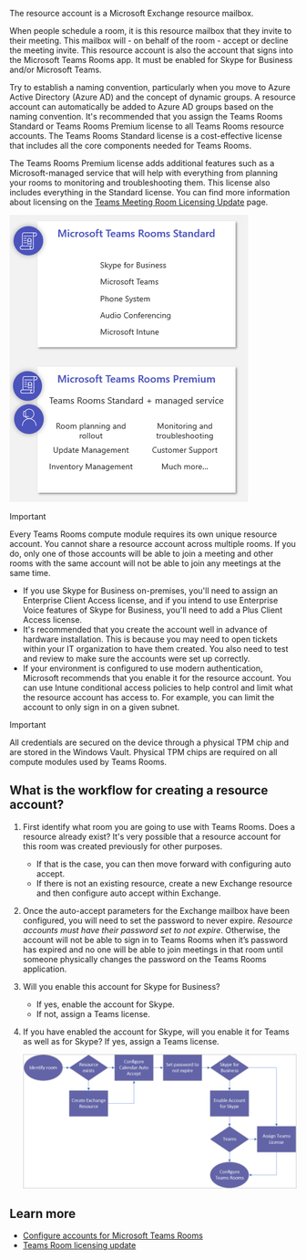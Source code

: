 The resource account is a Microsoft Exchange resource mailbox.
 
When people schedule a room, it is this resource mailbox that they invite to their meeting. This mailbox will - on behalf of the room - accept or decline the meeting invite. This resource account is also the account that signs into the Microsoft Teams Rooms app. It must be enabled for Skype for Business and/or Microsoft Teams.

Try to establish a naming convention, particularly when you move to Azure Active Directory (Azure AD) and the concept of dynamic groups. A resource account can automatically be added to Azure AD groups based on the naming convention. It's recommended that you assign the Teams Rooms Standard or Teams Rooms Premium license to all Teams Rooms resource accounts. The Teams Rooms Standard license is a cost-effective license that includes all the core components needed for Teams Rooms.

The Teams Rooms Premium license adds additional features such as a Microsoft-managed service that will help with everything from planning your rooms to monitoring and troubleshooting them. This license also includes everything in the Standard license. You can find more information about licensing on the [Teams Meeting Room Licensing Update](https://docs.microsoft.com/MicrosoftTeams/rooms/rooms-licensing?azure-portal=true) page.

![Standard versus Premium licenses](../media/standard-premium-license.png)

> [!IMPORTANT]
> Every Teams Rooms compute module requires its own unique resource account. You cannot share a resource account across multiple rooms. If you do, only one of those accounts will be able to join a meeting and other rooms with the same account will not be able to join any meetings at the same time.

- If you use Skype for Business on-premises, you'll need to assign an Enterprise Client Access license, and if you intend to use Enterprise Voice features of Skype for Business, you'll need to add a Plus Client Access license.
- It's recommended that you create the account well in advance of hardware installation. This is because you may need to open tickets within your IT organization to have them created. You also need to test and review to make sure the accounts were set up correctly. 
- If your environment is configured to use modern authentication, Microsoft recommends that you enable it for the resource account. You can use Intune conditional access policies to help control and limit what the resource account has access to. For example, you can limit the account to only sign in on a given subnet.  

> [!IMPORTANT]
> All credentials are secured on the device through a physical TPM chip and are stored in the Windows Vault. Physical TPM chips are required on all compute modules used by Teams Rooms.
>

## What is the workflow for creating a resource account?

1. First identify what room you are going to use with Teams Rooms. Does a resource already exist? It's very possible that a resource account for this room was created previously for other purposes.

   - If that is the case, you can then move forward with configuring auto accept. 
   - If there is not an existing resource, create a new Exchange resource and then configure auto accept within Exchange.

2. Once the auto-accept parameters for the Exchange mailbox have been configured, you will need to set the password to never expire. *Resource accounts must have their password set to not expire*. Otherwise, the account will not be able to sign in to Teams Rooms when it’s password has expired and no one will be able to join meetings in that room until someone physically changes the password on the Teams Rooms application. 

3. Will you enable this account for Skype for Business?

   - If yes, enable the account for Skype. 
   - If not, assign a Teams license. 

4. If you have enabled the account for Skype, will you enable it for Teams as well as for Skype? If yes, assign a Teams license. 

    ![Resource account workflow](../media/resource-account-flow.png)


## Learn more

- [Configure accounts for Microsoft Teams Rooms](https://docs.microsoft.com/MicrosoftTeams/rooms/rooms-configure-accounts?azure-portal=true)
- [Teams Room licensing update](https://docs.microsoft.com/MicrosoftTeams/rooms/rooms-licensing?azure-portal=true)
